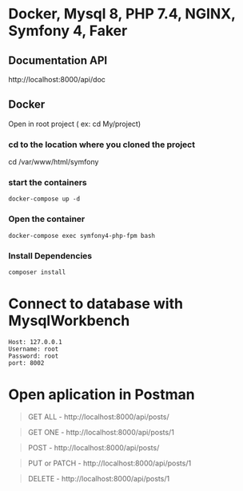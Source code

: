 # Docker, Mysql 8, PHP 7.4, NGINX, Symfony 4, Faker

## Documentation API
http://localhost:8000/api/doc


## Docker
Open in root project ( ex: cd My/project)

### cd to the location where you cloned the project
cd /var/www/html/symfony

### start the containers
```
docker-compose up -d 
```

### Open the container
```
docker-compose exec symfony4-php-fpm bash
```

### Install Dependencies
```
composer install
```


# Connect to  database with MysqlWorkbench
```
Host: 127.0.0.1
Username: root
Password: root
port: 8002
```

# Open aplication in Postman
> GET ALL - http://localhost:8000/api/posts/

> GET ONE - http://localhost:8000/api/posts/1

> POST - http://localhost:8000/api/posts/

> PUT or PATCH - http://localhost:8000/api/posts/1

> DELETE - http://localhost:8000/api/posts/1
